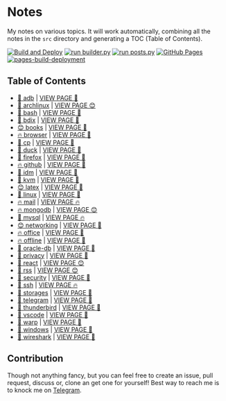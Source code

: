 # Notes

My notes on various topics. It will work automatically, combining all the notes in the `src` directory and generating a TOC (Table of Contents).

[![Build and Deploy](https://github.com/SharafatKarim/notes/actions/workflows/action.yml/badge.svg)](https://github.com/SharafatKarim/notes/actions/workflows/action.yml)
[![run builder.py](https://github.com/SharafatKarim/notes/actions/workflows/action.yml/badge.svg)](https://github.com/SharafatKarim/notes/actions/workflows/action.yml)
[![run posts.py](https://github.com/SharafatKarim/notes/actions/workflows/posts.yml/badge.svg)](https://github.com/SharafatKarim/notes/actions/workflows/posts.yml)
[![GitHub Pages](https://github.com/SharafatKarim/notes/actions/workflows/gh-pages.yml/badge.svg)](https://github.com/SharafatKarim/notes/actions/workflows/gh-pages.yml)
[![pages-build-deployment](https://github.com/SharafatKarim/notes/actions/workflows/pages/pages-build-deployment/badge.svg)](https://github.com/SharafatKarim/notes/actions/workflows/pages/pages-build-deployment)


## Table of Contents

- [🌈 adb](src/adb.md) | <a href='https://sharafat.is-a.dev/notes/adb' target='_blank'>VIEW PAGE 🌈</a>
- [🌟 archlinux](src/archlinux.md) | <a href='https://sharafat.is-a.dev/notes/archlinux' target='_blank'>VIEW PAGE 😊</a>
- [🎸 bash](src/bash.md) | <a href='https://sharafat.is-a.dev/notes/bash' target='_blank'>VIEW PAGE 🎉</a>
- [🤖 bdix](src/bdix.md) | <a href='https://sharafat.is-a.dev/notes/bdix' target='_blank'>VIEW PAGE 🤖</a>
- [😊 books](src/books.md) | <a href='https://sharafat.is-a.dev/notes/books' target='_blank'>VIEW PAGE 🌟</a>
- [🔥 browser](src/browser.md) | <a href='https://sharafat.is-a.dev/notes/browser' target='_blank'>VIEW PAGE 🌟</a>
- [🚀 cp](src/cp.md) | <a href='https://sharafat.is-a.dev/notes/cp' target='_blank'>VIEW PAGE 🚀</a>
- [🍕 duck](src/duck.md) | <a href='https://sharafat.is-a.dev/notes/duck' target='_blank'>VIEW PAGE 👾</a>
- [🌟 firefox](src/firefox.md) | <a href='https://sharafat.is-a.dev/notes/firefox' target='_blank'>VIEW PAGE 🎉</a>
- [🔥 github](src/github.md) | <a href='https://sharafat.is-a.dev/notes/github' target='_blank'>VIEW PAGE 🌟</a>
- [🤖 idm](src/idm.md) | <a href='https://sharafat.is-a.dev/notes/idm' target='_blank'>VIEW PAGE 🤖</a>
- [🎸 kvm](src/kvm.md) | <a href='https://sharafat.is-a.dev/notes/kvm' target='_blank'>VIEW PAGE 🚀</a>
- [😊 latex](src/latex.md) | <a href='https://sharafat.is-a.dev/notes/latex' target='_blank'>VIEW PAGE 🤖</a>
- [🌟 linux](src/linux.md) | <a href='https://sharafat.is-a.dev/notes/linux' target='_blank'>VIEW PAGE 🎉</a>
- [🔥 mail](src/mail.md) | <a href='https://sharafat.is-a.dev/notes/mail' target='_blank'>VIEW PAGE 🔥</a>
- [🔥 mongodb](src/mongodb.md) | <a href='https://sharafat.is-a.dev/notes/mongodb' target='_blank'>VIEW PAGE 😊</a>
- [🌟 mysql](src/mysql.md) | <a href='https://sharafat.is-a.dev/notes/mysql' target='_blank'>VIEW PAGE 🔥</a>
- [😊 networking](src/networking.md) | <a href='https://sharafat.is-a.dev/notes/networking' target='_blank'>VIEW PAGE 🍕</a>
- [🔥 office](src/office.md) | <a href='https://sharafat.is-a.dev/notes/office' target='_blank'>VIEW PAGE 🎸</a>
- [🔥 offline](src/offline.md) | <a href='https://sharafat.is-a.dev/notes/offline' target='_blank'>VIEW PAGE 🌈</a>
- [🌈 oracle-db](src/oracle-db.md) | <a href='https://sharafat.is-a.dev/notes/oracle-db' target='_blank'>VIEW PAGE 🍕</a>
- [🎉 privacy](src/privacy.md) | <a href='https://sharafat.is-a.dev/notes/privacy' target='_blank'>VIEW PAGE 🤖</a>
- [🎸 react](src/react.md) | <a href='https://sharafat.is-a.dev/notes/react' target='_blank'>VIEW PAGE 😊</a>
- [👾 rss](src/rss.md) | <a href='https://sharafat.is-a.dev/notes/rss' target='_blank'>VIEW PAGE 😊</a>
- [🚀 security](src/security.md) | <a href='https://sharafat.is-a.dev/notes/security' target='_blank'>VIEW PAGE 🌟</a>
- [🎉 ssh](src/ssh.md) | <a href='https://sharafat.is-a.dev/notes/ssh' target='_blank'>VIEW PAGE 🔥</a>
- [🌈 storages](src/storages.md) | <a href='https://sharafat.is-a.dev/notes/storages' target='_blank'>VIEW PAGE 🌈</a>
- [🎉 telegram](src/telegram.md) | <a href='https://sharafat.is-a.dev/notes/telegram' target='_blank'>VIEW PAGE 🚀</a>
- [🌈 thunderbird](src/thunderbird.md) | <a href='https://sharafat.is-a.dev/notes/thunderbird' target='_blank'>VIEW PAGE 🎸</a>
- [🎸 vscode](src/vscode.md) | <a href='https://sharafat.is-a.dev/notes/vscode' target='_blank'>VIEW PAGE 🚀</a>
- [🌈 warp](src/warp.md) | <a href='https://sharafat.is-a.dev/notes/warp' target='_blank'>VIEW PAGE 🍕</a>
- [🤖 windows](src/windows.md) | <a href='https://sharafat.is-a.dev/notes/windows' target='_blank'>VIEW PAGE 🍕</a>
- [🎉 wireshark](src/wireshark.md) | <a href='https://sharafat.is-a.dev/notes/wireshark' target='_blank'>VIEW PAGE 🍕</a>

## Contribution

Though not anything fancy, but you can feel free to create an issue, pull request, discuss or, clone an get one for yourself!
Best way to reach me is to knock me on [Telegram](https://t.me/SharafatKarim).


